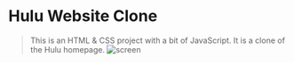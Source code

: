 # Hulu Website Clone

> This is an HTML & CSS project with a bit of JavaScript. It is a clone of the Hulu homepage.
> ![screen](https://user-images.githubusercontent.com/76462811/183697620-bf9b5252-c727-4950-bb54-5544bf197c9b.png)

